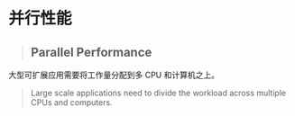 # 并行性能

> ## Parallel Performance

大型可扩展应用需要将工作量分配到多 CPU 和计算机之上。

> Large scale applications need to divide the workload across multiple CPUs and computers.

